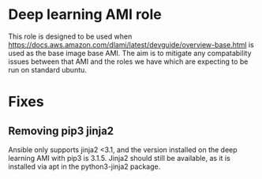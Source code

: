 # Deep learning AMI role
This role is designed to be used when https://docs.aws.amazon.com/dlami/latest/devguide/overview-base.html is used as 
the base image base AMI. The aim is to mitigate any compatability issues between that AMI and the roles we have which
are expecting to be run on standard ubuntu.

# Fixes
## Removing pip3 jinja2
Ansible only supports jinja2 <3.1, and the version installed on the deep learning AMI with pip3 is 3.1.5. Jinja2 should
still be available, as it is installed via apt in the python3-jinja2 package.
